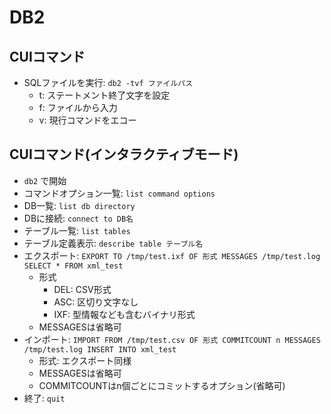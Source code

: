 # DB2
## CUIコマンド
- SQLファイルを実行: `db2 -tvf ファイルパス`
    - t: ステートメント終了文字を設定
    - f: ファイルから入力
    - v: 現行コマンドをエコー

## CUIコマンド(インタラクティブモード)
- `db2` で開始
- コマンドオプション一覧: `list command options`
- DB一覧: `list db directory`
- DBに接続: `connect to DB名`
- テーブル一覧: `list tables`
- テーブル定義表示: `describe table テーブル名`
- エクスポート: `EXPORT TO /tmp/test.ixf OF 形式 MESSAGES /tmp/test.log SELECT * FROM xml_test`
    - 形式
        - DEL: CSV形式
        - ASC: 区切り文字なし
        - IXF: 型情報なども含むバイナリ形式
    - MESSAGESは省略可
- インポート: `IMPORT FROM /tmp/test.csv OF 形式 COMMITCOUNT n MESSAGES /tmp/test.log INSERT INTO xml_test`
    - 形式: エクスポート同様
    - MESSAGESは省略可
    - COMMITCOUNTはn個ごとにコミットするオプション(省略可)
- 終了: `quit`
